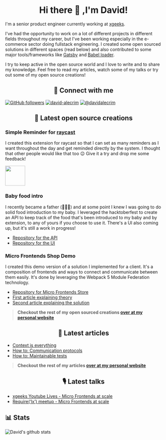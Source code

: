 <h1 align="center">Hi there 👋 ,I'm David!</h1>

I'm a senior product engineer currently working at [xgeeks](https://xgeeks.io/).

I've had the opportunity to work on a lot of different projects in different fields throughout my career, but I've been working especially in the e-commerce sector doing fullstack engineering. I created some open sourced solutions in different spaces (read below) and also contributed to some major tools/frameworks like [Gatsby](https://www.gatsbyjs.com/) and [Babel loader](https://www.npmjs.com/package/babel-loader).

I try to keep active in the open source world and I love to write and to share my knowledge. Feel free to read my articles, watch some of my talks or try out some of my open source creations!

<h2 align="center">🤝 Connect with me</h2>

[![GitHub followers](https://img.shields.io/github/followers/comoser?color=green&label=Github&logo=github&logoColor=white&style=for-the-badge&raycast-width=40&raycast-height=30)](https://github.com/comoser)
[![david-alecrim](https://img.shields.io/badge/LinkedIn-%230077B5?style=for-the-badge&logo=linkedin&logoColor=white&raycast-width=40&raycast-height=30)](https://www.linkedin.com/in/david-alecrim/)
[![@davidalecrim](https://img.shields.io/badge/Medium-%2312100E?style=for-the-badge&logo=medium&logoColor=white&raycast-width=40&raycast-height=30)](https://medium.com/@davidalecrim)

<h2 align="center">👐 Latest open source creations</h2>

### Simple Reminder for [raycast](https://www.raycast.com/)
I created this extension for raycast so that I can set as many reminders as I want throughout the day and get reminded directly by the system. I thought that other people would like that too 😉 Give it a try and drop me some feedback!

<a title="Install simple-reminder Raycast Extension" href="https://www.raycast.com/comoser/simple-reminder"><img src="https://www.raycast.com/comoser/simple-reminder/install_button@2x.png" height="64" alt="" style="height: 64px;"></a>

### Baby food intro
I recently became a father (👶🎉😁) and at some point I knew I was going to do solid food introduction to my baby. I leveraged the hacktoberfest to create an API to keep track of the food that's been introduced to my baby and by extension, to any of yours if you choose to use it. There's a UI also coming up, but it's still a work in progress!
- [Repository for the API](https://github.com/comoser/baby-food-intro-api)
- [Repository for the UI](https://github.com/comoser/baby-food-intro-ui)

### Micro Frontends Shop Demo
I created this demo version of a solution I implemented for a client. It's a composition of frontends and ways to connect and communicate between them easily. It's done by leveraging the Webpack 5 Module Federation technology.

- [Repository for Micro Frontends Store](https://github.com/comoser/clothes-store-micro-frontends)
- [First article explaining theory](https://medium.com/xgeeks/micro-frontends-at-scale-part-1-a8ab67bfb773)
- [Second article explaining the solution](https://levelup.gitconnected.com/micro-frontends-at-scale-part-2-d10994f09f18)

> **Checkout the rest of my open sourced creations [over at my personal website](https://davidalecrim.dev/open-source)**

<h2 align="center">📖 Latest articles</h2>

- [Context is everything](https://medium.com/xgeeks/context-is-everything-27359ba799d7)
- [How to: Communication protocols](https://medium.com/xgeeks/how-to-communication-protocols-ab7037507345)
- [How to: Maintainable tests](https://medium.com/xgeeks/how-to-maintainable-tests-fca4ba7483b6)

> **Checkout the rest of my articles [over at my personal website](https://davidalecrim.dev/articles)**

<h2 align="center">🎙 Latest talks</h2>

- [xgeeks Youtube Lives - Micro Frontends at scale](https://youtu.be/Vzp6QSc3SUY)
- [Require(‘lx’) meetup - Micro Frontends at scale](https://youtu.be/yMIKG6jg91M)

## 📊 Stats
![David's github stats](https://github-readme-stats.vercel.app/api?username=comoser&count_private=true&show_icons=true&theme=nord&hide=contribs)

<!--
**comoser/comoser** is a ✨ _special_ ✨ repository because its `README.md` (this file) appears on your GitHub profile.

Here are some ideas to get you started:

- 🔭 I’m currently working on ...
- 🌱 I’m currently learning ...
- 👯 I’m looking to collaborate on ...
- 🤔 I’m looking for help with ...
- 💬 Ask me about ...
- 📫 How to reach me: ...
- 😄 Pronouns: ...
- ⚡ Fun fact: ...
-->
